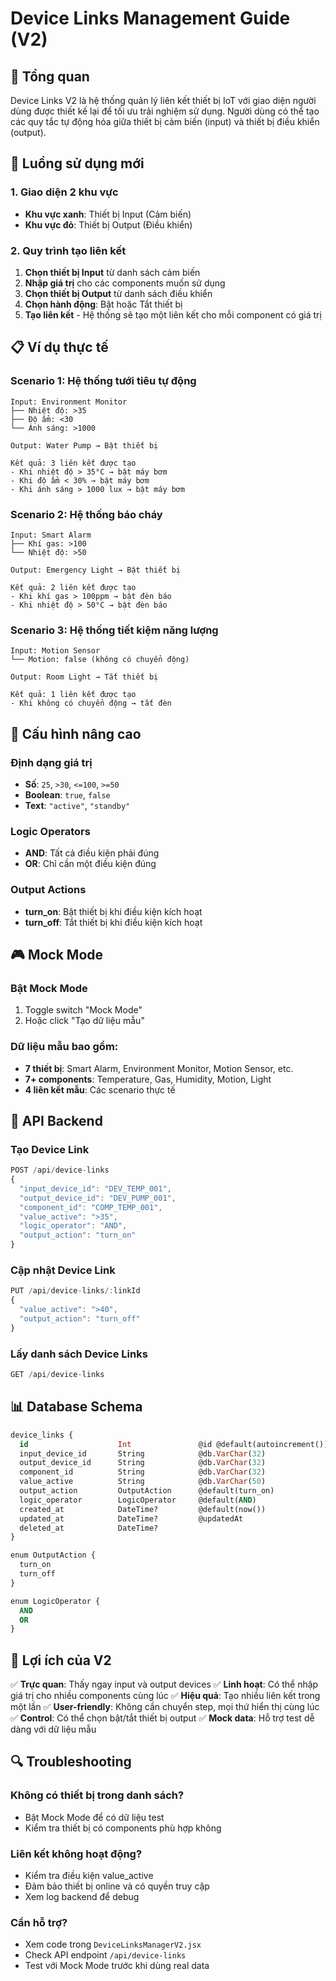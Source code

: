 # Device Links Management Guide (V2)

## 🎯 Tổng quan

Device Links V2 là hệ thống quản lý liên kết thiết bị IoT với giao diện người dùng được thiết kế lại để tối ưu trải nghiệm sử dụng. Người dùng có thể tạo các quy tắc tự động hóa giữa thiết bị cảm biến (input) và thiết bị điều khiển (output).

## 🚀 Luồng sử dụng mới

### 1. Giao diện 2 khu vực
- **Khu vực xanh**: Thiết bị Input (Cảm biến)
- **Khu vực đỏ**: Thiết bị Output (Điều khiển)

### 2. Quy trình tạo liên kết
1. **Chọn thiết bị Input** từ danh sách cảm biến
2. **Nhập giá trị** cho các components muốn sử dụng
3. **Chọn thiết bị Output** từ danh sách điều khiển 
4. **Chọn hành động**: Bật hoặc Tắt thiết bị
5. **Tạo liên kết** - Hệ thống sẽ tạo một liên kết cho mỗi component có giá trị

## 📋 Ví dụ thực tế

### Scenario 1: Hệ thống tưới tiêu tự động
```
Input: Environment Monitor
├── Nhiệt độ: >35
├── Độ ẩm: <30
└── Ánh sáng: >1000

Output: Water Pump → Bật thiết bị

Kết quả: 3 liên kết được tạo
- Khi nhiệt độ > 35°C → bật máy bơm
- Khi độ ẩm < 30% → bật máy bơm  
- Khi ánh sáng > 1000 lux → bật máy bơm
```

### Scenario 2: Hệ thống báo cháy
```
Input: Smart Alarm
├── Khí gas: >100
└── Nhiệt độ: >50

Output: Emergency Light → Bật thiết bị

Kết quả: 2 liên kết được tạo
- Khi khí gas > 100ppm → bật đèn báo
- Khi nhiệt độ > 50°C → bật đèn báo
```

### Scenario 3: Hệ thống tiết kiệm năng lượng
```
Input: Motion Sensor
└── Motion: false (không có chuyển động)

Output: Room Light → Tắt thiết bị

Kết quả: 1 liên kết được tạo
- Khi không có chuyển động → tắt đèn
```

## 🔧 Cấu hình nâng cao

### Định dạng giá trị
- **Số**: `25`, `>30`, `<=100`, `>=50`
- **Boolean**: `true`, `false`
- **Text**: `"active"`, `"standby"`

### Logic Operators
- **AND**: Tất cả điều kiện phải đúng
- **OR**: Chỉ cần một điều kiện đúng

### Output Actions
- **turn_on**: Bật thiết bị khi điều kiện kích hoạt
- **turn_off**: Tắt thiết bị khi điều kiện kích hoạt

## 🎮 Mock Mode

### Bật Mock Mode
1. Toggle switch "Mock Mode" 
2. Hoặc click "Tạo dữ liệu mẫu"

### Dữ liệu mẫu bao gồm:
- **7 thiết bị**: Smart Alarm, Environment Monitor, Motion Sensor, etc.
- **7+ components**: Temperature, Gas, Humidity, Motion, Light
- **4 liên kết mẫu**: Các scenario thực tế

## 🔄 API Backend

### Tạo Device Link
```javascript
POST /api/device-links
{
  "input_device_id": "DEV_TEMP_001",
  "output_device_id": "DEV_PUMP_001", 
  "component_id": "COMP_TEMP_001",
  "value_active": ">35",
  "logic_operator": "AND",
  "output_action": "turn_on"
}
```

### Cập nhật Device Link
```javascript
PUT /api/device-links/:linkId
{
  "value_active": ">40",
  "output_action": "turn_off"
}
```

### Lấy danh sách Device Links
```javascript
GET /api/device-links
```

## 📊 Database Schema

```sql
device_links {
  id                    Int               @id @default(autoincrement())
  input_device_id       String            @db.VarChar(32)
  output_device_id      String            @db.VarChar(32)
  component_id          String            @db.VarChar(32)
  value_active          String            @db.VarChar(50)
  output_action         OutputAction      @default(turn_on)
  logic_operator        LogicOperator     @default(AND)
  created_at            DateTime?         @default(now())
  updated_at            DateTime?         @updatedAt
  deleted_at            DateTime?
}

enum OutputAction {
  turn_on
  turn_off
}

enum LogicOperator {
  AND
  OR  
}
```

## 🎯 Lợi ích của V2

✅ **Trực quan**: Thấy ngay input và output devices
✅ **Linh hoạt**: Có thể nhập giá trị cho nhiều components cùng lúc
✅ **Hiệu quả**: Tạo nhiều liên kết trong một lần
✅ **User-friendly**: Không cần chuyển step, mọi thứ hiển thị cùng lúc
✅ **Control**: Có thể chọn bật/tắt thiết bị output
✅ **Mock data**: Hỗ trợ test dễ dàng với dữ liệu mẫu

## 🔍 Troubleshooting

### Không có thiết bị trong danh sách?
- Bật Mock Mode để có dữ liệu test
- Kiểm tra thiết bị có components phù hợp không

### Liên kết không hoạt động?
- Kiểm tra điều kiện value_active
- Đảm bảo thiết bị online và có quyền truy cập
- Xem log backend để debug

### Cần hỗ trợ?
- Xem code trong `DeviceLinksManagerV2.jsx`
- Check API endpoint `/api/device-links`
- Test với Mock Mode trước khi dùng real data 